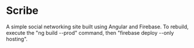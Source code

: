 # Scribe
A simple social networking site built using Angular and Firebase.
To rebuild, execute the "ng build --prod" command, then "firebase deploy --only hosting".
